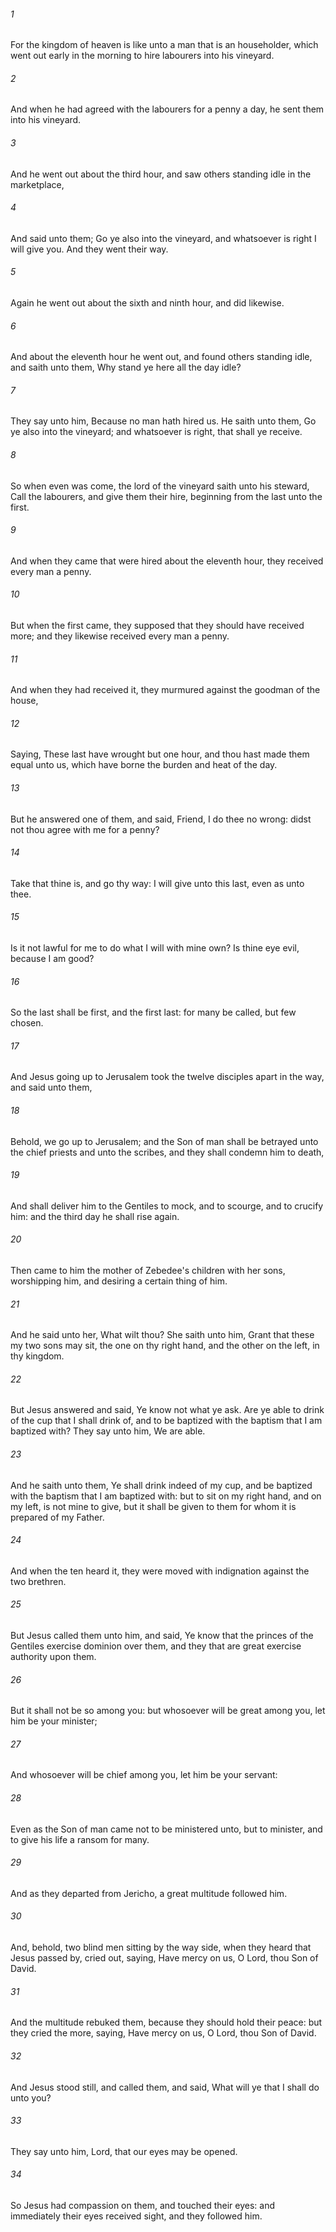 ###### 1
For the kingdom of heaven is like unto a man that is an householder, which went out early in the morning to hire labourers into his vineyard.

###### 2
And when he had agreed with the labourers for a penny a day, he sent them into his vineyard.

###### 3
And he went out about the third hour, and saw others standing idle in the marketplace,

###### 4
And said unto them; Go ye also into the vineyard, and whatsoever is right I will give you. And they went their way.

###### 5
Again he went out about the sixth and ninth hour, and did likewise.

###### 6
And about the eleventh hour he went out, and found others standing idle, and saith unto them, Why stand ye here all the day idle?

###### 7
They say unto him, Because no man hath hired us. He saith unto them, Go ye also into the vineyard; and whatsoever is right, that shall ye receive.

###### 8
So when even was come, the lord of the vineyard saith unto his steward, Call the labourers, and give them their hire, beginning from the last unto the first.

###### 9
And when they came that were hired about the eleventh hour, they received every man a penny.

###### 10
But when the first came, they supposed that they should have received more; and they likewise received every man a penny.

###### 11
And when they had received it, they murmured against the goodman of the house,

###### 12
Saying, These last have wrought but one hour, and thou hast made them equal unto us, which have borne the burden and heat of the day.

###### 13
But he answered one of them, and said, Friend, I do thee no wrong: didst not thou agree with me for a penny?

###### 14
Take that thine is, and go thy way: I will give unto this last, even as unto thee.

###### 15
Is it not lawful for me to do what I will with mine own? Is thine eye evil, because I am good?

###### 16
So the last shall be first, and the first last: for many be called, but few chosen.

###### 17
And Jesus going up to Jerusalem took the twelve disciples apart in the way, and said unto them,

###### 18
Behold, we go up to Jerusalem; and the Son of man shall be betrayed unto the chief priests and unto the scribes, and they shall condemn him to death,

###### 19
And shall deliver him to the Gentiles to mock, and to scourge, and to crucify him: and the third day he shall rise again.

###### 20
Then came to him the mother of Zebedee's children with her sons, worshipping him, and desiring a certain thing of him.

###### 21
And he said unto her, What wilt thou? She saith unto him, Grant that these my two sons may sit, the one on thy right hand, and the other on the left, in thy kingdom.

###### 22
But Jesus answered and said, Ye know not what ye ask. Are ye able to drink of the cup that I shall drink of, and to be baptized with the baptism that I am baptized with? They say unto him, We are able.

###### 23
And he saith unto them, Ye shall drink indeed of my cup, and be baptized with the baptism that I am baptized with: but to sit on my right hand, and on my left, is not mine to give, but it shall be given to them for whom it is prepared of my Father.

###### 24
And when the ten heard it, they were moved with indignation against the two brethren.

###### 25
But Jesus called them unto him, and said, Ye know that the princes of the Gentiles exercise dominion over them, and they that are great exercise authority upon them.

###### 26
But it shall not be so among you: but whosoever will be great among you, let him be your minister;

###### 27
And whosoever will be chief among you, let him be your servant:

###### 28
Even as the Son of man came not to be ministered unto, but to minister, and to give his life a ransom for many.

###### 29
And as they departed from Jericho, a great multitude followed him.

###### 30
And, behold, two blind men sitting by the way side, when they heard that Jesus passed by, cried out, saying, Have mercy on us, O Lord, thou Son of David.

###### 31
And the multitude rebuked them, because they should hold their peace: but they cried the more, saying, Have mercy on us, O Lord, thou Son of David.

###### 32
And Jesus stood still, and called them, and said, What will ye that I shall do unto you?

###### 33
They say unto him, Lord, that our eyes may be opened.

###### 34
So Jesus had compassion on them, and touched their eyes: and immediately their eyes received sight, and they followed him.

